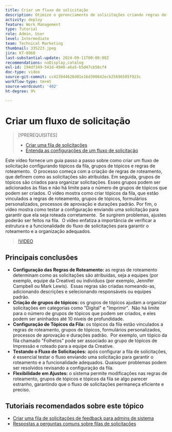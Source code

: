 ```yaml
---
title: Criar um fluxo de solicitação
description: Otimize o gerenciamento de solicitações criando regras de roteamento para atribuições eficientes, organizando solicitações com grupos de tópicos aninhados, vinculando tópicos da fila a workflows, testando a funcionalidade do fluxo de solicitações e fazendo ajustes flexíveis para garantir precisão e eficiência.
activity: deploy
feature: Work Management
type: Tutorial
role: Admin, User
level: Intermediate
team: Technical Marketing
thumbnail: 335223.jpeg
jira: KT-8960
last-substantial-update: 2024-09-11T00:00:00Z
recommendations: noDisplay,catalog
exl-id: 194df349-541d-4940-a6a5-b5d47cb58cf4
doc-type: video
source-git-commit: cc423944628d01e16d390842ecb25696505f923c
workflow-type: tm+mt
source-wordcount: '402'
ht-degree: 9%

---
```


# Criar um fluxo de solicitação

>[!PREREQUISITES]
>
>* [Criar uma fila de solicitações](/help/manage-work/request-queues/create-a-request-queue.md)
>* [Entenda as configurações de um fluxo de solicitação](/help/manage-work/request-queues/understand-settings-for-a-flow-request.md)

Este vídeo fornece um guia passo a passo sobre como criar um fluxo de solicitação configurando tópicos da fila, grupos de tópicos e regras de roteamento. &#x200B; O processo começa com a criação de regras de roteamento, que definem como as solicitações são atribuídas.&#x200B; Em seguida, grupos de tópicos são criados para organizar solicitações.&#x200B; Esses grupos podem ser adicionados às filas e não há limite para o número de grupos de tópicos que podem ser criados.
O vídeo mostra como criar tópicos da fila, que estão vinculados a regras de roteamento, grupos de tópicos, formulários personalizados, processos de aprovação e durações padrão.
Por fim, o vídeo mostra como testar a configuração enviando uma solicitação para garantir que ela seja roteada corretamente. &#x200B; Se surgirem problemas, ajustes poderão ser feitos na fila. &#x200B; O vídeo enfatiza a importância de verificar a estrutura e a funcionalidade do fluxo de solicitações para garantir o roteamento e a organização adequados.

>[!VIDEO](https://video.tv.adobe.com/v/3433827/?captions=por_br&quality=12&learn=on&enablevpops=0)

## Principais conclusões

* **Configuração das Regras de Roteamento:** as regras de roteamento determinam como as solicitações são atribuídas, seja a equipes (por exemplo, equipe da Creative) ou indivíduos (por exemplo, Jennifer Campbell ou Mark Lewis). &#x200B; Essas regras são criadas nomeando-as, adicionando descrições e selecionando responsáveis ou equipes padrão.
* **Criação de grupos de tópicos:** os grupos de tópicos ajudam a organizar solicitações em categorias como &quot;Digital&quot; e &quot;Imprimir&quot;. &#x200B; Não há limite para o número de grupos de tópicos que podem ser criados, e eles podem ser aninhados até 10 níveis de profundidade.
* **Configuração de Tópicos da Fila:** os tópicos da fila estão vinculados a regras de roteamento, grupos de tópicos, formulários personalizados, processos de aprovação e durações padrão. &#x200B; Por exemplo, um tópico da fila chamado &quot;Folhetos&quot; pode ser associado ao grupo de tópicos de Impressão e roteado para a equipe da Creative.
* **Testando o Fluxo de Solicitações:** após configurar a fila de solicitações, é essencial testar o fluxo enviando uma solicitação para garantir o roteamento e a funcionalidade adequados. &#x200B; Quaisquer problemas podem ser resolvidos revisando a configuração da fila. &#x200B;
* **Flexibilidade em Ajustes:** o sistema permite modificações nas regras de roteamento, grupos de tópicos e tópicos da fila se algo parecer estranho, garantindo que o fluxo de solicitações permaneça eficiente e preciso.


## Tutoriais recomendados sobre este tópico

* [Criar uma fila de solicitações de feedback para admins de sistema](/help/manage-work/request-queues/create-a-system-admin-feedback-request-queue.md)
* [Respostas a perguntas comuns sobre filas de solicitações](/help/manage-work/request-queues/request-queue-faq.md)


